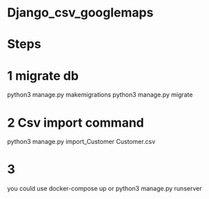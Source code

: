 # Django_csv_googlemaps

# Steps

# 1 migrate db

python3 manage.py makemigrations
python3 manage.py migrate

# 2 Csv import command

python3 manage.py import_Customer Customer.csv 

# 3 

you could use docker-compose up or python3 manage.py runserver
